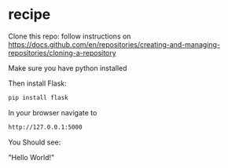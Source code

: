 # recipe

Clone this repo: follow instructions on https://docs.github.com/en/repositories/creating-and-managing-repositories/cloning-a-repository

Make sure you have python installed

Then install Flask:

```sh
pip install flask
```


In your browser navigate to 
```sh
http://127.0.0.1:5000
```

You Should see:

"Hello World!"